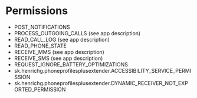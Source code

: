 Permissions
===========

- POST_NOTIFICATIONS
- PROCESS_OUTGOING_CALLS (see app description)
- READ_CALL_LOG (see app description)
- READ_PHONE_STATE
- RECEIVE_MMS (see app description)
- RECEIVE_SMS (see app description)
- REQUEST_IGNORE_BATTERY_OPTIMIZATIONS
- sk.henrichg.phoneprofilesplusextender.ACCESSIBILITY_SERVICE_PERMISSION
- sk.henrichg.phoneprofilesplusextender.DYNAMIC_RECEIVER_NOT_EXPORTED_PERMISSION
